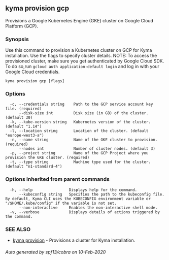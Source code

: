 ## kyma provision gcp

Provisions a Google Kubernetes Engine (GKE) cluster on Google Cloud Platform (GCP).

### Synopsis

Use this command to provision a Kubernetes cluster on GCP for Kyma installation. Use the flags to specify cluster details.
NOTE: To access the provisioned cluster, make sure you get authenticated by Google Cloud SDK. To do so,run `gcloud auth application-default login` and log in with your Google Cloud credentials.

```
kyma provision gcp [flags]
```

### Options

```
  -c, --credentials string    Path to the GCP service account key file. (required)
      --disk-size int         Disk size (in GB) of the cluster. (default 30)
  -k, --kube-version string   Kubernetes version of the cluster. (default "1.14")
  -l, --location string       Location of the cluster. (default "europe-west3-a")
  -n, --name string           Name of the GKE cluster to provision. (required)
      --nodes int             Number of cluster nodes. (default 3)
  -p, --project string        Name of the GCP Project where you provision the GKE cluster. (required)
  -t, --type string           Machine type used for the cluster. (default "n1-standard-4")
```

### Options inherited from parent commands

```
  -h, --help                Displays help for the command.
      --kubeconfig string   Specifies the path to the kubeconfig file. By default, Kyma CLI uses the KUBECONFIG environment variable or "/$HOME/.kube/config" if the variable is not set.
      --non-interactive     Enables the non-interactive shell mode.
  -v, --verbose             Displays details of actions triggered by the command.
```

### SEE ALSO

* [kyma provision](kyma_provision.md)	 - Provisions a cluster for Kyma installation.

###### Auto generated by spf13/cobra on 10-Feb-2020
